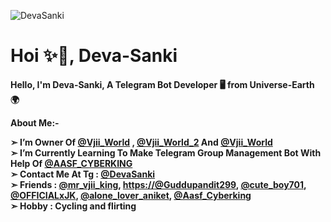 ![DevaSanki](https://telegra.ph/file/808db08a56d9588ccc780.jpg)
# Hoi ✨🥀, Deva-Sanki

<b>Hello, I'm Deva-Sanki, A Telegram Bot Developer 🖥️ from Universe-Earth 🌍

 **About Me:-**

**➣ I’m Owner Of** [@Vjii_World](https://telegram.me/Vjii_World) **,** [@Vjii_World_2](https://telegram.me/Vjii_World_2) **And** [@Vjii_World](https://telegram.me/Vjii_World)   
**➣ I’m Currently Learning To Make Telegram Group Management Bot With Help Of** [@AASF_CYBERKING](https://telegram.me/AASF_CYBERKING)  
**➣ Contact Me At Tg :** [@DevaSanki](https://telegram.me/DevaSanki)  
**➣ Friends :**  [@mr_vjii_king](https://telegram.me/mr_vjii_king), [https://@Guddupandit299](https://telegram.me/Guddupandit299), [@cute_boy701](https://telegram.me/cute_boy701), [@OFFICIALxJK](https://telegram.me/OFFICIALxJK), [@alone_lover_aniket](https://telegram.me/alone_lover_aniket), [@Aasf_Cyberking](telegram.me/Aasf_Cyberking)  
**➣ Hobby : Cycling and flirting**  
